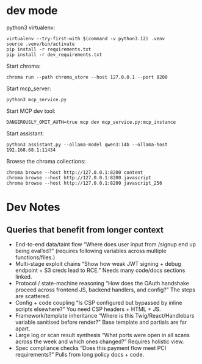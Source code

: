 # dev mode

python3 virtualenv:

```shell
virtualenv --try-first-with $(command -v python3.12) .venv
source .venv/bin/activate
pip install -r requirements.txt
pip install -r dev_requirements.txt
```

Start chroma:

```shell
chroma run --path chroma_store --host 127.0.0.1 --port 8200
```

Start mcp_server:

```shell
python3 mcp_service.py
```

Start MCP dev tool:

```shell
DANGEROUSLY_OMIT_AUTH=true mcp dev mcp_service.py:mcp_instance
```

Start assistant:

```shell
python3 assistant.py --ollama-model qwen3:14b --ollama-host 192.168.68.1:11434
```

Browse the chroma collections:

```shell
chroma browse --host http://127.0.0.1:8200 content
chroma browse --host http://127.0.0.1:8200 javascript
chroma browse --host http://127.0.0.1:8200 javascript_256
```

# Dev Notes

## Queries that benefit from longer context

- End-to-end data/taint flow
  “Where does user input from /signup end up being eval’ed?” (requires following variables across multiple
  functions/files.)
- Multi-stage exploit chains
  “Show how weak JWT signing + debug endpoint + S3 creds lead to RCE.” Needs many code/docs sections linked.
- Protocol / state-machine reasoning
  “How does the OAuth handshake proceed across frontend JS, backend handlers, and config?” The steps are scattered.
- Config + code coupling
  “Is CSP configured but bypassed by inline scripts elsewhere?” You need CSP headers + HTML + JS.
- Framework/template inheritance
  “Where is this Twig/React/Handlebars variable sanitised before render?” Base template and partials are far apart.
- Large log or scan result synthesis
  “What ports were open in all scans across the week and which ones changed?” Requires holistic view.
- Spec compliance checks
  “Does this payment flow meet PCI requirements?” Pulls from long policy docs + code.
